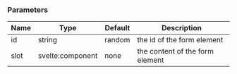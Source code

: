 ### Parameters

| Name | Type             | Default | Description                     |
| ---- | ---------------- | ------- | ------------------------------- |
| id   | string           | random  | the id of the form element      |
| slot | svelte:component | none    | the content of the form element |
